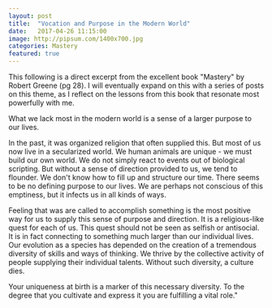 ```yaml
---
layout: post
title:  "Vocation and Purpose in the Modern World"
date:   2017-04-26 11:15:00
image: http://pipsum.com/1400x700.jpg
categories: Mastery
featured: true
---
```

<p class="post-intro">This following is a direct excerpt from the excellent book "Mastery" by Robert Greene (pg 28). I will eventually expand on this with a series of posts on this theme, as I reflect on the lessons from this book that resonate most powerfully with me.</p>
<p class="lead-paragraph"><span class="dropcap-box"><span class="dropcap dropcap-w">W</span></span>hat we lack most in the modern world is a sense of a larger purpose to our lives.</p>

<p>In the past, it was organized religion that often supplied this. But most of us now live in a secularized world. We human animals are unique - we must build our own world. We do not simply react to events out of biological scripting. But without a sense of direction provided to us, we tend to flounder. We don't know how to fill up and structure our time. There seems to be no defining purpose to our lives. We are perhaps not conscious of this emptiness, but it infects us in all kinds of ways.</p> 

<p>Feeling that was are called to accomplish something is the most positive way for us to supply this sense of purpose and direction. It is a religious-like quest for each of us. This quest should not be seen as selfish or antisocial. It is in fact connecting to something much larger than our individual lives. Our evolution as a species has depended on the creation of a tremendous diversity of skills and ways of thinking. We thrive by the collective activity of people supplying their individual talents. Without such diversity, a culture dies.
</p>

<p>Your uniqueness at birth is a marker of this necessary diversity. To the degree that you cultivate and express it you are fulfilling a vital role."
</p>